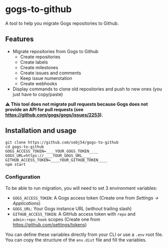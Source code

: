 # gogs-to-github

A tool to help you migrate Gogs repositories to Github.

## Features

- Migrate repositories from Gogs to Github
    - Create repositories
    - Create labels
    - Create milestones
    - Create issues and comments
    - Keep issue numerotation
    - Create webhooks
- Display commands to clone old repositories and push to new ones (you just have to copy/paste)

**⚠ This tool does not migrate pull requests because Gogs does not provide an API for pull requests (see https://github.com/gogs/gogs/issues/2253).**

## Installation and usage

```
git clone https://github.com/sebj54/gogs-to-github
cd gogs-to-github
GOGS_ACCESS_TOKEN=____YOUR_GOGS_TOKEN____
GOGS_URL=https://____YOUR_GOGS_URL____
GITHUB_ACCESS_TOKEN=____YOUR_GITHUB_TOKEN____
npm start
```

### Configuration

To be able to run migration, you will need to set 3 environment variables:

- `GOGS_ACCESS_TOKEN`: A Gogs access token (Create one from *Settings → Applications*)
- `GOGS_URL`: Your Gogs instance URL (without trailing slash)
- `GITHUB_ACCESS_TOKEN`: A GitHub access token with `repo` and `admin:repo_hook` scopes (Create one from https://github.com/settings/tokens)

You can define these variables directly from your CLI or use a `.env` root file. You can copy the structure of the `env.dist` file and fill the variables.
